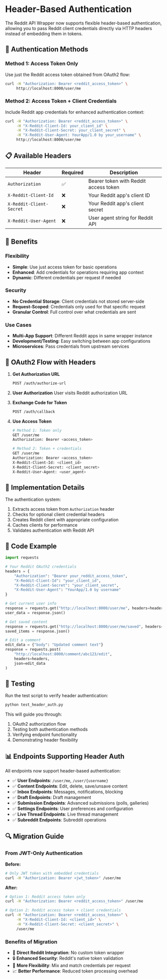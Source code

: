 # Header-Based Authentication

The Reddit API Wrapper now supports flexible header-based authentication, allowing you to pass Reddit client credentials directly via HTTP headers instead of embedding them in tokens.

## 🔐 Authentication Methods

### Method 1: Access Token Only
Use just the Reddit access token obtained from OAuth2 flow:

```bash
curl -H "Authorization: Bearer <reddit_access_token>" \
     http://localhost:8000/user/me
```

### Method 2: Access Token + Client Credentials
Include Reddit app credentials for enhanced authentication context:

```bash
curl -H "Authorization: Bearer <reddit_access_token>" \
     -H "X-Reddit-Client-Id: your_client_id" \
     -H "X-Reddit-Client-Secret: your_client_secret" \
     -H "X-Reddit-User-Agent: YourApp/1.0 by your_username" \
     http://localhost:8000/user/me
```

## 📋 Available Headers

| Header | Required | Description |
|--------|----------|-------------|
| `Authorization` | ✅ | Bearer token with Reddit access token |
| `X-Reddit-Client-Id` | ❌ | Your Reddit app's client ID |
| `X-Reddit-Client-Secret` | ❌ | Your Reddit app's client secret |
| `X-Reddit-User-Agent` | ❌ | User agent string for Reddit API |

## 🚀 Benefits

### Flexibility
- **Simple**: Use just access token for basic operations
- **Enhanced**: Add credentials for operations requiring app context
- **Dynamic**: Different credentials per request if needed

### Security
- **No Credential Storage**: Client credentials not stored server-side
- **Request-Scoped**: Credentials only used for that specific request
- **Granular Control**: Full control over what credentials are sent

### Use Cases
- **Multi-App Support**: Different Reddit apps in same wrapper instance
- **Development/Testing**: Easy switching between app configurations
- **Microservices**: Pass credentials from upstream services

## 🔄 OAuth2 Flow with Headers

1. **Get Authorization URL**
   ```bash
   POST /auth/authorize-url
   ```

2. **User Authorization**
   User visits Reddit authorization URL

3. **Exchange Code for Token**
   ```bash
   POST /auth/callback
   ```

4. **Use Access Token**
   ```bash
   # Method 1: Token only
   GET /user/me
   Authorization: Bearer <access_token>

   # Method 2: Token + credentials
   GET /user/me
   Authorization: Bearer <access_token>
   X-Reddit-Client-Id: <client_id>
   X-Reddit-Client-Secret: <client_secret>
   X-Reddit-User-Agent: <user_agent>
   ```

## 📝 Implementation Details

The authentication system:
1. Extracts access token from `Authorization` header
2. Checks for optional client credential headers
3. Creates Reddit client with appropriate configuration
4. Caches clients for performance
5. Validates authentication with Reddit API

## 🔧 Code Example

```python
import requests

# Your Reddit OAuth2 credentials
headers = {
    "Authorization": "Bearer your_reddit_access_token",
    "X-Reddit-Client-Id": "your_client_id",
    "X-Reddit-Client-Secret": "your_client_secret",
    "X-Reddit-User-Agent": "YourApp/1.0 by username"
}

# Get current user info
response = requests.get("http://localhost:8000/user/me", headers=headers)
user_data = response.json()

# Get saved content
response = requests.get("http://localhost:8000/user/me/saved", headers=headers)
saved_items = response.json()

# Edit a comment
edit_data = {"body": "Updated comment text"}
response = requests.post(
    "http://localhost:8000/comment/abc123/edit",
    headers=headers,
    json=edit_data
)
```

## 🧪 Testing

Run the test script to verify header authentication:

```bash
python test_header_auth.py
```

This will guide you through:
1. OAuth2 authorization flow
2. Testing both authentication methods
3. Verifying endpoint functionality
4. Demonstrating header flexibility

## 📊 Endpoints Supporting Header Auth

All endpoints now support header-based authentication:

- ✅ **User Endpoints**: `/user/me`, `/user/{username}`
- ✅ **Content Endpoints**: Edit, delete, save/unsave content
- ✅ **Inbox Endpoints**: Messages, notifications, blocking
- ✅ **Draft Endpoints**: Draft management
- ✅ **Submission Endpoints**: Advanced submissions (polls, galleries)
- ✅ **Settings Endpoints**: User preferences and configuration
- ✅ **Live Thread Endpoints**: Live thread management
- ✅ **Subreddit Endpoints**: Subreddit operations

## 🔍 Migration Guide

### From JWT-Only Authentication
**Before:**
```bash
# Only JWT token with embedded credentials
curl -H "Authorization: Bearer <jwt_token>" /user/me
```

**After:**
```bash
# Option 1: Reddit access token only
curl -H "Authorization: Bearer <reddit_access_token>" /user/me

# Option 2: Reddit access token + client credentials
curl -H "Authorization: Bearer <reddit_access_token>" \
     -H "X-Reddit-Client-Id: <client_id>" \
     -H "X-Reddit-Client-Secret: <client_secret>" \
     /user/me
```

### Benefits of Migration
- 🚀 **Direct Reddit Integration**: No custom token wrapper
- 🔒 **Enhanced Security**: Reddit's native token validation
- 🔧 **More Flexibility**: Mix and match credentials per request
- 📈 **Better Performance**: Reduced token processing overhead